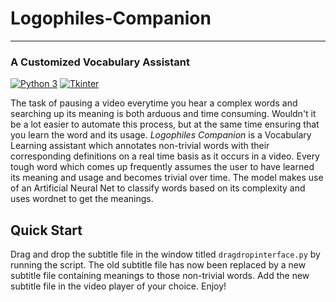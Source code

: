 # Logophiles-Companion
------

### A Customized Vocabulary Assistant


[![Python 3](https://img.shields.io/badge/python-3-blue.svg)](https://www.python.org/download/releases/3.0/)
[![Tkinter](https://img.shields.io/badge/tkinter-interface-green.svg)](https://docs.python.org/2/library/tkinter.html)


The task of pausing a video everytime you hear a complex words and searching up its meaning is both arduous and time consuming. Wouldn't it be a lot easier to automate this process, but at the same time ensuring that you learn the word and its usage.
*Logophiles Companion* is a Vocabulary Learning assistant which annotates non-trivial words with their corresponding definitions on a real time basis as it occurs in a video. Every tough word which comes up frequently assumes the user to have learned its meaning and usage and becomes trivial over time. The model makes use of an Artificial Neural Net to classify words based on its complexity and uses wordnet to get the meanings.

Quick Start
---------------

Drag and drop the subtitle file in the window titled `dragdropinterface.py` by running the script.
The old subtitle file has now been replaced by a new subtitle file containing meanings to those non-trivial words.
Add the new subtitle file in the video player of your choice. 
Enjoy!

